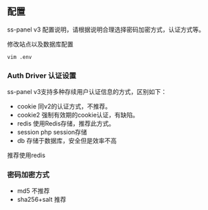 ## 配置

ss-panel v3 配置说明，请根据说明合理选择密码加密方式，认证方式等。

修改站点以及数据库配置
```
vim .env
```

### Auth Driver 认证设置

ss-panel v3支持多种存续用户认证信息的方式，区别如下：

* cookie 同v2的认证方式，不推荐。
* cookie2 强制有效期的cookie认证，有缺陷。
* redis 使用Redis存储，推荐此方式。
* session  php session存储
* db  存储于数据库，安全但是效率不高

推荐使用redis

### 密码加密方式

* md5 不推荐
* sha256+salt 推荐
